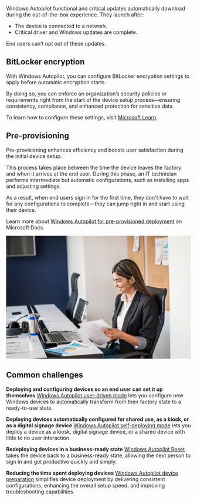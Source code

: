 Windows Autopilot functional and critical updates automatically download during the out-of-the-box experience. They launch after:

- The device is connected to a network.
- Critical driver and Windows updates are complete.

End users can’t opt out of these updates.

## BitLocker encryption

With Windows Autopilot, you can configure BitLocker encryption settings to apply before automatic encryption starts.

By doing so, you can enforce an organization’s security policies or requirements right from the start of the device setup process—ensuring consistency, compliance, and enhanced protection for sensitive data.

To learn how to configure these settings, visit [Microsoft Learn](/autopilot/bitlocker).

## Pre-provisioning

Pre-provisioning enhances efficiency and boosts user satisfaction during the initial device setup.

This process takes place between the time the device leaves the factory and when it arrives at the end user. During this phase, an IT technician performs intermediate but automatic configurations, such as installing apps and adjusting settings.

As a result, when end users sign in for the first time, they don't have to wait for any configurations to complete—they can jump right in and start using their device.

Learn more about [Windows Autopilot for pre-provisioned deployment](/autopilot/pre-provision) on Microsoft Docs.

![A woman smiling while working on a laptop in an office environment. They are holding datasheets with a bar graph printed on the paper.](../media/desk.png)

## Common challenges

**Deploying and configuring devices so an end user can set it up themselves**
[Windows Autopilot user-driven mode](/autopilot/user-driven) lets you configure new Windows devices to automatically transform from their factory state to a ready-to-use state.

**Deploying devices automatically configured for shared use, as a kiosk, or as a digital signage device**
[Windows Autopilot self-deploying mode](/autopilot/self-deploying) lets you deploy a device as a kiosk, digital signage device, or a shared device with little to no user interaction.

**Redeploying devices in a business-ready state**
[Windows Autopilot Reset](/autopilot/windows-autopilot-reset) takes the device back to a business-ready state, allowing the next person to sign in and get productive quickly and simply.

**Reducing the time spent deploying devices** 
[Windows Autopilot device preparation](/autopilot/device-preparation/overview) simplifies device deployment by delivering consistent configurations, enhancing the overall setup speed, and improving troubleshooting capabilities.